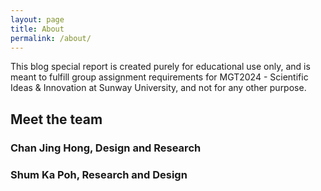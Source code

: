 ```yaml
---
layout: page
title: About
permalink: /about/
---
```


This blog special report is created purely for educational use only, and is meant to fulfill group assignment requirements for MGT2024 - Scientific Ideas & Innovation at Sunway University, and not for any other purpose.

<h2 id="heading2">Meet the team</h2>

<amp-img width="960" height="708"  layout="responsive" src="/assets/images/jh.jpg"/>
<h3 id="heading3">Chan Jing Hong, Design and Research</h3>

<amp-img width="960" height="708" layout="responsive" src="/assets/images/froyo.jpg"/>
<h3 id="heading3">Shum Ka Poh, Research and Design</h3>

